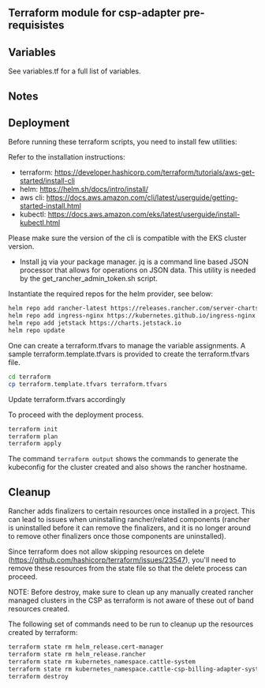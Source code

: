 ## Terraform module for csp-adapter pre-requisistes 

## Variables

See variables.tf for a full list of variables.

## Notes

## Deployment

Before running these terraform scripts, you need to install few utilities:

Refer to the installation instructions:

- terraform: https://developer.hashicorp.com/terraform/tutorials/aws-get-started/install-cli
- helm: https://helm.sh/docs/intro/install/
- aws cli: https://docs.aws.amazon.com/cli/latest/userguide/getting-started-install.html
- kubectl: https://docs.aws.amazon.com/eks/latest/userguide/install-kubectl.html

Please make sure the version of the cli is compatible with the EKS cluster version.

- Install jq via your package manager. jq is a command line based JSON processor that allows for operations on JSON data. This utility is needed by the get_rancher_admin_token.sh script.

Instantiate the required repos for the helm provider, see below:

```bash
helm repo add rancher-latest https://releases.rancher.com/server-charts/latest 
helm repo add ingress-nginx https://kubernetes.github.io/ingress-nginx
helm repo add jetstack https://charts.jetstack.io
helm repo update
```

One can create a terraform.tfvars to manage the variable assignments. A sample terraform.template.tfvars is provided to create the terraform.tfvars file.

```bash
cd terraform
cp terraform.template.tfvars terraform.tfvars
```

Update terraform.tfvars accordingly

To proceed with the deployment process.

```bash
terraform init
terraform plan
terraform apply
```

The command ```terraform output``` shows the commands to generate the kubeconfig for the cluster created and also shows the rancher hostname.


## Cleanup

Rancher adds finalizers to certain resources once installed in a project. This can lead to issues when uninstalling rancher/related components (rancher is uninstalled before it can remove the finalizers, and it is no longer around to remove other finalizers once those components are uninstalled).

Since terraform does not allow skipping resources on delete (https://github.com/hashicorp/terraform/issues/23547), you'll need to remove these resources from the state file so that the delete process can proceed.

NOTE: 
Before destroy, make sure to clean up any manually created rancher managed clusters in the CSP as terraform is not aware of these out of band resources created.

The following set of commands need to be run to cleanup up the resources created by terraform:

```bash
terraform state rm helm_release.cert-manager
terraform state rm helm_release.rancher
terraform state rm kubernetes_namespace.cattle-system
terraform state rm kubernetes_namespace.cattle-csp-billing-adapter-system
terraform destroy
```
